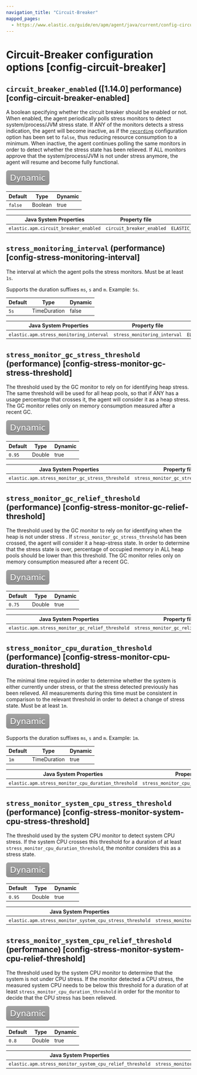 ```yaml
---
navigation_title: "Circuit-Breaker"
mapped_pages:
  - https://www.elastic.co/guide/en/apm/agent/java/current/config-circuit-breaker.html
---
```


# Circuit-Breaker configuration options [config-circuit-breaker]



## `circuit_breaker_enabled` ([1.14.0] performance) [config-circuit-breaker-enabled]

A boolean specifying whether the circuit breaker should be enabled or not. When enabled, the agent periodically polls stress monitors to detect system/process/JVM stress state. If ANY of the monitors detects a stress indication, the agent will become inactive, as if the [`recording`](/reference/config-core.md#config-recording) configuration option has been set to `false`, thus reducing resource consumption to a minimum. When inactive, the agent continues polling the same monitors in order to detect whether the stress state has been relieved. If ALL monitors approve that the system/process/JVM is not under stress anymore, the agent will resume and become fully functional.

[![dynamic config](images/dynamic-config.svg "") ](/reference/configuration.md#configuration-dynamic)

| Default | Type | Dynamic |
| --- | --- | --- |
| `false` | Boolean | true |

| Java System Properties | Property file | Environment |
| --- | --- | --- |
| `elastic.apm.circuit_breaker_enabled` | `circuit_breaker_enabled` | `ELASTIC_APM_CIRCUIT_BREAKER_ENABLED` |


## `stress_monitoring_interval` (performance) [config-stress-monitoring-interval]

The interval at which the agent polls the stress monitors. Must be at least `1s`.

Supports the duration suffixes `ms`, `s` and `m`. Example: `5s`.

| Default | Type | Dynamic |
| --- | --- | --- |
| `5s` | TimeDuration | false |

| Java System Properties | Property file | Environment |
| --- | --- | --- |
| `elastic.apm.stress_monitoring_interval` | `stress_monitoring_interval` | `ELASTIC_APM_STRESS_MONITORING_INTERVAL` |


## `stress_monitor_gc_stress_threshold` (performance) [config-stress-monitor-gc-stress-threshold]

The threshold used by the GC monitor to rely on for identifying heap stress. The same threshold will be used for all heap pools, so that if ANY has a usage percentage that crosses it, the agent will consider it as a heap stress. The GC monitor relies only on memory consumption measured after a recent GC.

[![dynamic config](images/dynamic-config.svg "") ](/reference/configuration.md#configuration-dynamic)

| Default | Type | Dynamic |
| --- | --- | --- |
| `0.95` | Double | true |

| Java System Properties | Property file | Environment |
| --- | --- | --- |
| `elastic.apm.stress_monitor_gc_stress_threshold` | `stress_monitor_gc_stress_threshold` | `ELASTIC_APM_STRESS_MONITOR_GC_STRESS_THRESHOLD` |


## `stress_monitor_gc_relief_threshold` (performance) [config-stress-monitor-gc-relief-threshold]

The threshold used by the GC monitor to rely on for identifying when the heap is not under stress . If `stress_monitor_gc_stress_threshold` has been crossed, the agent will consider it a heap-stress state. In order to determine that the stress state is over, percentage of occupied memory in ALL heap pools should be lower than this threshold. The GC monitor relies only on memory consumption measured after a recent GC.

[![dynamic config](images/dynamic-config.svg "") ](/reference/configuration.md#configuration-dynamic)

| Default | Type | Dynamic |
| --- | --- | --- |
| `0.75` | Double | true |

| Java System Properties | Property file | Environment |
| --- | --- | --- |
| `elastic.apm.stress_monitor_gc_relief_threshold` | `stress_monitor_gc_relief_threshold` | `ELASTIC_APM_STRESS_MONITOR_GC_RELIEF_THRESHOLD` |


## `stress_monitor_cpu_duration_threshold` (performance) [config-stress-monitor-cpu-duration-threshold]

The minimal time required in order to determine whether the system is either currently under stress, or that the stress detected previously has been relieved. All measurements during this time must be consistent in comparison to the relevant threshold in order to detect a change of stress state. Must be at least `1m`.

[![dynamic config](images/dynamic-config.svg "") ](/reference/configuration.md#configuration-dynamic)

Supports the duration suffixes `ms`, `s` and `m`. Example: `1m`.

| Default | Type | Dynamic |
| --- | --- | --- |
| `1m` | TimeDuration | true |

| Java System Properties | Property file | Environment |
| --- | --- | --- |
| `elastic.apm.stress_monitor_cpu_duration_threshold` | `stress_monitor_cpu_duration_threshold` | `ELASTIC_APM_STRESS_MONITOR_CPU_DURATION_THRESHOLD` |


## `stress_monitor_system_cpu_stress_threshold` (performance) [config-stress-monitor-system-cpu-stress-threshold]

The threshold used by the system CPU monitor to detect system CPU stress. If the system CPU crosses this threshold for a duration of at least `stress_monitor_cpu_duration_threshold`, the monitor considers this as a stress state.

[![dynamic config](images/dynamic-config.svg "") ](/reference/configuration.md#configuration-dynamic)

| Default | Type | Dynamic |
| --- | --- | --- |
| `0.95` | Double | true |

| Java System Properties | Property file | Environment |
| --- | --- | --- |
| `elastic.apm.stress_monitor_system_cpu_stress_threshold` | `stress_monitor_system_cpu_stress_threshold` | `ELASTIC_APM_STRESS_MONITOR_SYSTEM_CPU_STRESS_THRESHOLD` |


## `stress_monitor_system_cpu_relief_threshold` (performance) [config-stress-monitor-system-cpu-relief-threshold]

The threshold used by the system CPU monitor to determine that the system is not under CPU stress. If the monitor detected a CPU stress, the measured system CPU needs to be below this threshold for a duration of at least `stress_monitor_cpu_duration_threshold` in order for the monitor to decide that the CPU stress has been relieved.

[![dynamic config](images/dynamic-config.svg "") ](/reference/configuration.md#configuration-dynamic)

| Default | Type | Dynamic |
| --- | --- | --- |
| `0.8` | Double | true |

| Java System Properties | Property file | Environment |
| --- | --- | --- |
| `elastic.apm.stress_monitor_system_cpu_relief_threshold` | `stress_monitor_system_cpu_relief_threshold` | `ELASTIC_APM_STRESS_MONITOR_SYSTEM_CPU_RELIEF_THRESHOLD` |

